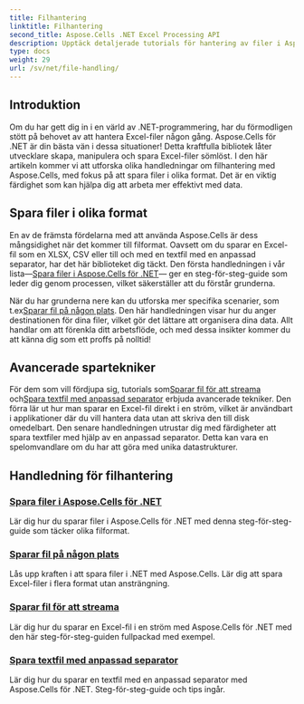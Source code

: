 ```yaml
---
title: Filhantering
linktitle: Filhantering
second_title: Aspose.Cells .NET Excel Processing API
description: Upptäck detaljerade tutorials för hantering av filer i Aspose.Cells för .NET, inklusive att spara till olika format, platser och anpassade separatorer.
type: docs
weight: 29
url: /sv/net/file-handling/
---
```

## Introduktion

Om du har gett dig in i en värld av .NET-programmering, har du förmodligen stött på behovet av att hantera Excel-filer någon gång. Aspose.Cells för .NET är din bästa vän i dessa situationer! Detta kraftfulla bibliotek låter utvecklare skapa, manipulera och spara Excel-filer sömlöst. I den här artikeln kommer vi att utforska olika handledningar om filhantering med Aspose.Cells, med fokus på att spara filer i olika format. Det är en viktig färdighet som kan hjälpa dig att arbeta mer effektivt med data.

## Spara filer i olika format
En av de främsta fördelarna med att använda Aspose.Cells är dess mångsidighet när det kommer till filformat. Oavsett om du sparar en Excel-fil som en XLSX, CSV eller till och med en textfil med en anpassad separator, har det här biblioteket dig täckt. Den första handledningen i vår lista—[Spara filer i Aspose.Cells för .NET](./file-saving-files-in-aspose-cells-for-net/)— ger en steg-för-steg-guide som leder dig genom processen, vilket säkerställer att du förstår grunderna.

När du har grunderna nere kan du utforska mer specifika scenarier, som t.ex[Sparar fil på någon plats](./file-saving-file-to-some-location/). Den här handledningen visar hur du anger destinationen för dina filer, vilket gör det lättare att organisera dina data. Allt handlar om att förenkla ditt arbetsflöde, och med dessa insikter kommer du att känna dig som ett proffs på nolltid!

## Avancerade spartekniker
 För dem som vill fördjupa sig, tutorials som[Sparar fil för att streama](./file-saving-file-to-stream/) och[Spara textfil med anpassad separator](./file-saving-text-file-with-custom-separator/) erbjuda avancerade tekniker. Den förra lär ut hur man sparar en Excel-fil direkt i en ström, vilket är användbart i applikationer där du vill hantera data utan att skriva den till disk omedelbart. Den senare handledningen utrustar dig med färdigheter att spara textfiler med hjälp av en anpassad separator. Detta kan vara en spelomvandlare om du har att göra med unika datastrukturer.

## Handledning för filhantering
### [Spara filer i Aspose.Cells för .NET](./file-saving-files-in-aspose-cells-for-net/)
Lär dig hur du sparar filer i Aspose.Cells för .NET med denna steg-för-steg-guide som täcker olika filformat.
### [Sparar fil på någon plats](./file-saving-file-to-some-location/)
Lås upp kraften i att spara filer i .NET med Aspose.Cells. Lär dig att spara Excel-filer i flera format utan ansträngning.
### [Sparar fil för att streama](./file-saving-file-to-stream/)
Lär dig hur du sparar en Excel-fil i en ström med Aspose.Cells för .NET med den här steg-för-steg-guiden fullpackad med exempel.
### [Spara textfil med anpassad separator](./file-saving-text-file-with-custom-separator/)
Lär dig hur du sparar en textfil med en anpassad separator med Aspose.Cells för .NET. Steg-för-steg-guide och tips ingår.